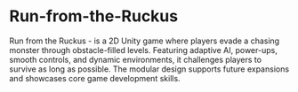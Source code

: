 # Run-from-the-Ruckus
Run from the Ruckus - is a 2D Unity game where players evade a chasing monster through obstacle-filled levels. Featuring adaptive AI, power-ups, smooth controls, and dynamic environments, it challenges players to survive as long as possible. The modular design supports future expansions and showcases core game development skills.
